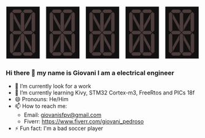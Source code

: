 
![](https://github.com/Giovani-Pedroso/Giovani-Pedroso/blob/main/hello.gif)
### Hi there 👋 my name is Giovani I am a electrical engineer


- 🔭 I’m currently look for a work
- 🌱 I’m currently learning Kivy, STM32 Cortex-m3, FreeRtos and PICs 18f
- 😄 Pronouns: He/Him
- 📫 How to reach me:
  - Email: giovanisfpv@gmail.com
  - Fiverr: https://www.fiverr.com/giovani_pedroso
- ⚡ Fun fact: I'm a bad soccer player
</br></br>  <!-- ![](https://www.codewars.com/users/Giovani-Pedroso/badges/micro)
-->
<!--
**Giovani-Pedroso/Giovani-Pedroso** is a ✨ _special_ ✨ repository because its `README.md` (this file) appears on your GitHub profile.

Here are some ideas to get you started:

- 🔭 I’m currently working on ...
- 🌱 I’m currently learning ...
- 👯 I’m looking to collaborate on ...
- 🤔 I’m looking for help with ...
- 💬 Ask me about ...
- 📫 How to reach me: ...
- 😄 Pronouns: ...
- ⚡ Fun fact: ...
-->

